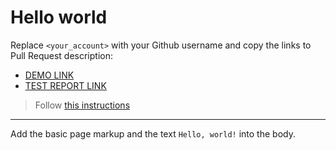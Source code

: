 # Hello world
Replace `<your_account>` with your Github username and copy the links to Pull Request description:
- [DEMO LINK](https://alaaashkar.github.io/layout_hello-world/)
- [TEST REPORT LINK](https://alaaashkar.github.io/layout_hello-world/report/html_report/)

> Follow [this instructions](https://mate-academy.github.io/layout_task-guideline/#how-to-solve-the-layout-tasks-on-github)
___

Add the basic page markup and the text `Hello, world!` into the body.
